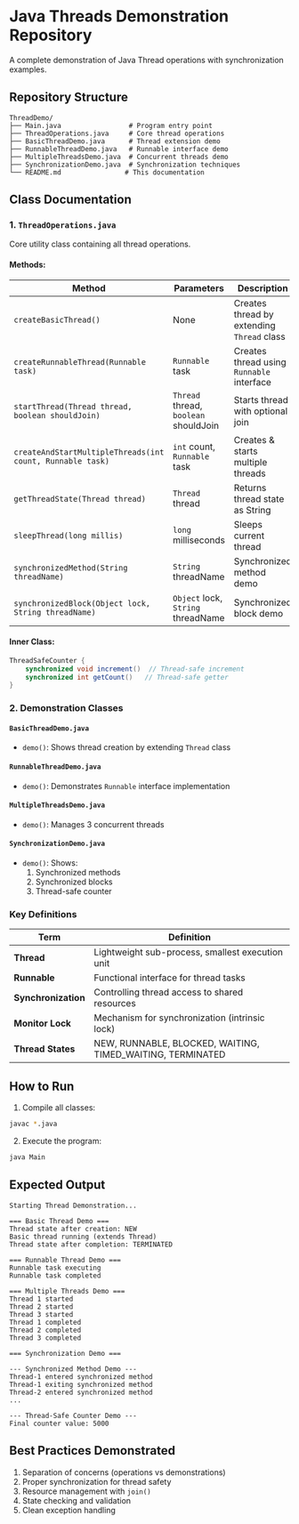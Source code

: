 
# Java Threads Demonstration Repository


A complete demonstration of Java Thread operations with synchronization examples.

## Repository Structure

```
ThreadDemo/
├── Main.java                 # Program entry point
├── ThreadOperations.java     # Core thread operations
├── BasicThreadDemo.java      # Thread extension demo
├── RunnableThreadDemo.java   # Runnable interface demo
├── MultipleThreadsDemo.java  # Concurrent threads demo
├── SynchronizationDemo.java  # Synchronization techniques
└── README.md                # This documentation
```

## Class Documentation

### 1. `ThreadOperations.java`

Core utility class containing all thread operations.

#### Methods:

| Method | Parameters | Description |
|--------|------------|-------------|
| `createBasicThread()` | None | Creates thread by extending `Thread` class |
| `createRunnableThread(Runnable task)` | `Runnable` task | Creates thread using `Runnable` interface |
| `startThread(Thread thread, boolean shouldJoin)` | `Thread` thread, `boolean` shouldJoin | Starts thread with optional join |
| `createAndStartMultipleThreads(int count, Runnable task)` | `int` count, `Runnable` task | Creates & starts multiple threads |
| `getThreadState(Thread thread)` | `Thread` thread | Returns thread state as String |
| `sleepThread(long millis)` | `long` milliseconds | Sleeps current thread |
| `synchronizedMethod(String threadName)` | `String` threadName | Synchronized method demo |
| `synchronizedBlock(Object lock, String threadName)` | `Object` lock, `String` threadName | Synchronized block demo |

#### Inner Class:
```java
ThreadSafeCounter {
    synchronized void increment()  // Thread-safe increment
    synchronized int getCount()   // Thread-safe getter
}
```

### 2. Demonstration Classes

#### `BasicThreadDemo.java`
- `demo()`: Shows thread creation by extending `Thread` class

#### `RunnableThreadDemo.java`
- `demo()`: Demonstrates `Runnable` interface implementation

#### `MultipleThreadsDemo.java`
- `demo()`: Manages 3 concurrent threads

#### `SynchronizationDemo.java`
- `demo()`: Shows:
  1. Synchronized methods
  2. Synchronized blocks
  3. Thread-safe counter

### Key Definitions

| Term | Definition |
|------|------------|
| **Thread** | Lightweight sub-process, smallest execution unit |
| **Runnable** | Functional interface for thread tasks |
| **Synchronization** | Controlling thread access to shared resources |
| **Monitor Lock** | Mechanism for synchronization (intrinsic lock) |
| **Thread States** | NEW, RUNNABLE, BLOCKED, WAITING, TIMED_WAITING, TERMINATED |

## How to Run

1. Compile all classes:
```bash
javac *.java
```

2. Execute the program:
```bash
java Main
```

## Expected Output

```
Starting Thread Demonstration...

=== Basic Thread Demo ===
Thread state after creation: NEW
Basic thread running (extends Thread)
Thread state after completion: TERMINATED

=== Runnable Thread Demo ===
Runnable task executing
Runnable task completed

=== Multiple Threads Demo ===
Thread 1 started
Thread 2 started
Thread 3 started
Thread 1 completed
Thread 2 completed
Thread 3 completed

=== Synchronization Demo ===

--- Synchronized Method Demo ---
Thread-1 entered synchronized method
Thread-1 exiting synchronized method
Thread-2 entered synchronized method
...

--- Thread-Safe Counter Demo ---
Final counter value: 5000
```

## Best Practices Demonstrated

1. Separation of concerns (operations vs demonstrations)
2. Proper synchronization for thread safety
3. Resource management with `join()`
4. State checking and validation
5. Clean exception handling


